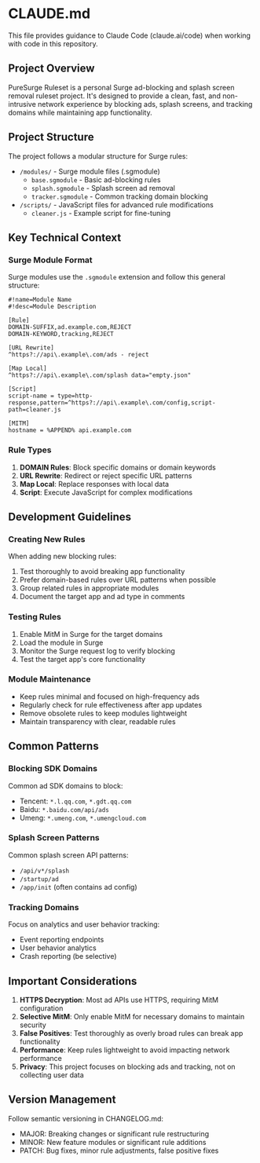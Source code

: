 # CLAUDE.md

This file provides guidance to Claude Code (claude.ai/code) when working with code in this repository.

## Project Overview

PureSurge Ruleset is a personal Surge ad-blocking and splash screen removal ruleset project. It's designed to provide a clean, fast, and non-intrusive network experience by blocking ads, splash screens, and tracking domains while maintaining app functionality.

## Project Structure

The project follows a modular structure for Surge rules:
- `/modules/` - Surge module files (.sgmodule)
  - `base.sgmodule` - Basic ad-blocking rules
  - `splash.sgmodule` - Splash screen ad removal
  - `tracker.sgmodule` - Common tracking domain blocking
- `/scripts/` - JavaScript files for advanced rule modifications
  - `cleaner.js` - Example script for fine-tuning

## Key Technical Context

### Surge Module Format
Surge modules use the `.sgmodule` extension and follow this general structure:
```
#!name=Module Name
#!desc=Module Description

[Rule]
DOMAIN-SUFFIX,ad.example.com,REJECT
DOMAIN-KEYWORD,tracking,REJECT

[URL Rewrite]
^https?://api\.example\.com/ads - reject

[Map Local]
^https?://api\.example\.com/splash data="empty.json"

[Script]
script-name = type=http-response,pattern=^https?://api\.example\.com/config,script-path=cleaner.js

[MITM]
hostname = %APPEND% api.example.com
```

### Rule Types
1. **DOMAIN Rules**: Block specific domains or domain keywords
2. **URL Rewrite**: Redirect or reject specific URL patterns
3. **Map Local**: Replace responses with local data
4. **Script**: Execute JavaScript for complex modifications

## Development Guidelines

### Creating New Rules
When adding new blocking rules:
1. Test thoroughly to avoid breaking app functionality
2. Prefer domain-based rules over URL patterns when possible
3. Group related rules in appropriate modules
4. Document the target app and ad type in comments

### Testing Rules
1. Enable MitM in Surge for the target domains
2. Load the module in Surge
3. Monitor the Surge request log to verify blocking
4. Test the target app's core functionality

### Module Maintenance
- Keep rules minimal and focused on high-frequency ads
- Regularly check for rule effectiveness after app updates
- Remove obsolete rules to keep modules lightweight
- Maintain transparency with clear, readable rules

## Common Patterns

### Blocking SDK Domains
Common ad SDK domains to block:
- Tencent: `*.l.qq.com`, `*.gdt.qq.com`
- Baidu: `*.baidu.com/api/ads`
- Umeng: `*.umeng.com`, `*.umengcloud.com`

### Splash Screen Patterns
Common splash screen API patterns:
- `/api/v*/splash`
- `/startup/ad`
- `/app/init` (often contains ad config)

### Tracking Domains
Focus on analytics and user behavior tracking:
- Event reporting endpoints
- User behavior analytics
- Crash reporting (be selective)

## Important Considerations

1. **HTTPS Decryption**: Most ad APIs use HTTPS, requiring MitM configuration
2. **Selective MitM**: Only enable MitM for necessary domains to maintain security
3. **False Positives**: Test thoroughly as overly broad rules can break app functionality
4. **Performance**: Keep rules lightweight to avoid impacting network performance
5. **Privacy**: This project focuses on blocking ads and tracking, not on collecting user data

## Version Management

Follow semantic versioning in CHANGELOG.md:
- MAJOR: Breaking changes or significant rule restructuring
- MINOR: New feature modules or significant rule additions
- PATCH: Bug fixes, minor rule adjustments, false positive fixes